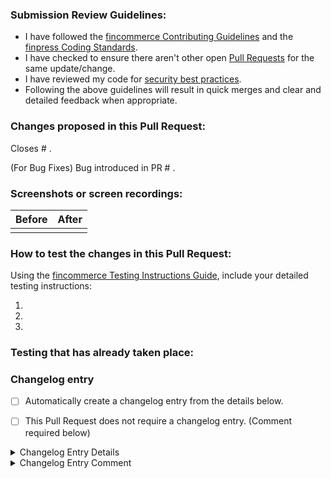 ### Submission Review Guidelines:

-   I have followed the [fincommerce Contributing Guidelines](https://github.com/fincommerce/fincommerce/blob/trunk/.github/CONTRIBUTING.md) and the [finpress Coding Standards](https://make.finpress.org/core/handbook/best-practices/coding-standards/).
-   I have checked to ensure there aren't other open [Pull Requests](https://github.com/fincommerce/fincommerce/pulls) for the same update/change.
-   I have reviewed my code for [security best practices](https://developer.finpress.org/apis/security/).
-   Following the above guidelines will result in quick merges and clear and detailed feedback when appropriate.

<!-- You can erase any parts of this template not applicable to your Pull Request. -->

### Changes proposed in this Pull Request:

<!-- If necessary, indicate if this PR is part of a bigger feature. Add a label with the format `focus: name of the feature [team:name of the team]`. -->

<!-- Describe the changes made to this Pull Request and the reason for such changes. -->

<!-- For bug fixes: If known, please provide links to help with traceability and escape analysis. -->
<!-- Please include a link to the issue of the bug being fixed, if one doesn't exist please create it. -->
<!-- If the PR that introduced the bug is known, please also add its link below. -->

Closes # .

(For Bug Fixes) Bug introduced in PR # .

### Screenshots or screen recordings:

<!-- If this PR includes UI changes, please provide screenshots or a screen recording for clarity. -->
<!-- This section can be removed if not applicable. -->

| Before | After |
| ------ | ----- |
|        |       |


<!-- Begin testing instructions -->

### How to test the changes in this Pull Request:

<!-- Include detailed instructions on how these changes can be tested. Review and follow the guide for how to write high-quality testing instructions. -->

Using the [fincommerce Testing Instructions Guide](https://github.com/fincommerce/fincommerce/wiki/Writing-high-quality-testing-instructions), include your detailed testing instructions:

1.
2.
3.

<!-- End testing instructions -->

### Testing that has already taken place:

<!-- Detail any testing that has already been conducted. -->
<!-- Include environment details such as hosting type, plugins, theme, store size, store age, and relevant settings. -->
<!-- Mention any analysis performed, such as assessing potential impacts on environment attributes and other plugins, performance profiling, or LLM/AI-based analysis. -->
<!-- Within the testing details you provide, please ensure that no sensitive information (such as API keys, passwords, user data, etc.) is included in this public pull request. -->

### Changelog entry

<!-- You can optionally choose to enter a changelog entry by checking the box below and supplying data. -->
<!-- It will trigger the 'Add changelog to PR' CI job to create and push the entry into the branch. -->

<!-- Due to org permissions, the job might fail for PRs crated from a fork under GitHub organizations. Possible solutions: -->
<!-- * Create entry manually with `pnpm --filter='@fincommerce/plugin-fincommerce' changelog add` and push it into the branch (replace `@fincommerce/plugin-fincommerce` with package name from nearest `package.json` file) -->
<!-- * Create entry from supplied PR data and push it automatically `pnpm utils changefile pr-number-here -o github-org-name-here` -->

-   [ ] Automatically create a changelog entry from the details below.

<!-- If no changelog entry is required for this PR, you can specify that below and provide a comment explaining why. This cannot be used if you selected the option to automatically create a changelog entry above. -->

-   [ ] This Pull Request does not require a changelog entry. (Comment required below)

<details>

<summary>Changelog Entry Details</summary>

#### Significance

<!-- Choose only one -->

-   [ ] Patch
-   [ ] Minor
-   [ ] Major

#### Type

<!-- Choose only one -->

-   [ ] Fix - Fixes an existing bug
-   [ ] Add - Adds functionality
-   [ ] Update - Update existing functionality
-   [ ] Dev - Development related task
-   [ ] Tweak - A minor adjustment to the codebase
-   [ ] Performance - Address performance issues
-   [ ] Enhancement - Improvement to existing functionality

#### Message <!-- Add a changelog message here -->

</details>

<details>

<summary>Changelog Entry Comment</summary>

#### Comment <!-- If your Pull Request doesn't require a changelog entry, a comment explaining why is required instead -->

</details>
